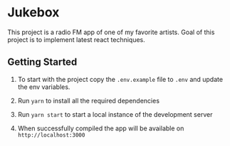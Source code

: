 # Jukebox

This project is a radio FM app of one of my favorite artists. Goal of this project is to implement latest react techniques.

## Getting Started

1. To start with the project copy the `.env.example` file to `.env` and update the env variables.

2. Run `yarn` to install all the required dependencies

3. Run `yarn start` to start a local instance of the development server

4. When successfully compiled the app will be available on `http://localhost:3000`